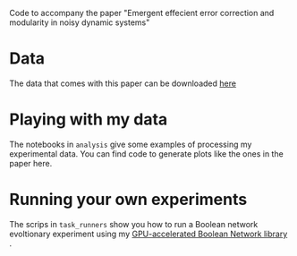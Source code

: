 Code to accompany the paper "Emergent effecient error correction and modularity in noisy dynamic systems"

# Data

The data that comes with this paper can be downloaded [here](https://drive.google.com/file/d/1tagEbX7_RdUgLQtR0kP6Eav3DKt8owwd/view?usp=share_link)

# Playing with my data

The notebooks in `analysis` give some examples of processing my experimental data. You can find code to generate plots like the ones in the paper here.

# Running your own experiments

The scrips in `task_runners` show you how to run a Boolean network evoltionary experiment using my [GPU-accelerated Boolean Network library](https://github.com/trevormccrt/gpuaffman_networks) . 



